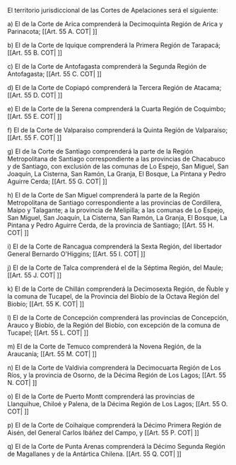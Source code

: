 El territorio jurisdiccional de las Cortes de Apelaciones será el siguiente:

a) El de la Corte de Arica comprenderá la Decimoquinta Región de Arica y Parinacota; [[Art. 55 A. COT| ]]

b) El de la Corte de Iquique comprenderá la Primera Región de Tarapacá; [[Art. 55 B. COT| ]]

c) El de la Corte de Antofagasta comprenderá la Segunda Región de Antofagasta; [[Art. 55 C. COT| ]]

d) El de la Corte de Copiapó comprenderá la Tercera Región de Atacama; [[Art. 55 D. COT| ]]

e) El de la Corte de la Serena comprenderá la Cuarta Región de Coquimbo; [[Art. 55 E. COT| ]]

f) El de la Corte de Valparaíso comprenderá la Quinta Región de Valparaíso; [[Art. 55 F. COT| ]]

g) El de la Corte de Santiago comprenderá la parte de la Región Metropolitana de Santiago correspondiente a las provincias de Chacabuco y de Santiago, con exclusión de las comunas de Lo Espejo, San Miguel, San Joaquín, La Cisterna, San Ramón, La Granja, El Bosque, La Pintana y Pedro Aguirre Cerda; [[Art. 55 G. COT| ]]

h) El de la Corte de San Miguel comprenderá la parte de la Región Metropolitana de Santiago correspondiente a las provincias de Cordillera, Maipo y Talagante; a la provincia de Melipilla; a las comunas de Lo Espejo, San Miguel, San Joaquín, La Cisterna, San Ramón, La Granja, El Bosque, La Pintana y Pedro Aguirre Cerda, de la provincia de Santiago; [[Art. 55 H. COT| ]]

i) El de la Corte de Rancagua comprenderá la Sexta Región, del libertador General Bernardo O'Higgins; [[Art. 55 I. COT| ]]

j) El de la Corte de Talca comprenderá el de la Séptima Región, del Maule; [[Art. 55 J. COT| ]]

k) El de la Corte de Chillán comprenderá la Decimosexta Región, de Ñuble y la comuna de Tucapel, de la Provincia del Biobío de la Octava Región del Biobío; [[Art. 55 K. COT| ]]

l) El de la Corte de Concepción comprenderá las provincias de Concepción, Arauco y Biobío, de la Región del Biobío, con excepción de la comuna de Tucapel; [[Art. 55 L. COT| ]]

m) El de la Corte de Temuco comprenderá la Novena Región, de la Araucanía; [[Art. 55 M. COT| ]]

n) El de la Corte de Valdivia comprenderá la Decimocuarta Región de Los Ríos, y la provincia de Osorno, de la Décima Región de Los Lagos; [[Art. 55 N. COT| ]]

o) El de la Corte de Puerto Montt comprenderá las provincias de Llanquihue, Chiloé y Palena, de la Décima Región de Los Lagos; [[Art. 55 O. COT| ]]

p) El de la Corte de Coihaique comprenderá la Décimo Primera Región de Aisén, del General Carlos Ibáñez del Campo, y [[Art. 55 P. COT| ]]

q) El de la Corte de Punta Arenas comprenderá la Décimo Segunda Región de Magallanes y de la Antártica Chilena. [[Art. 55 Q. COT| ]]